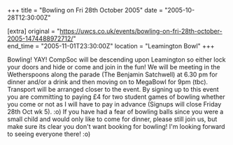 +++
title = "Bowling on Fri 28th October 2005"
date = "2005-10-28T12:30:00Z"

[extra]
original = "https://uwcs.co.uk/events/bowling-on-fri-28th-october-2005-1474488972712/"    
end_time = "2005-11-01T23:30:00Z"
location = "Leamington Bowl"
+++

Bowling\! YAY\! CompSoc will be descending upon Leamington so either lock your doors and hide or come and join in the fun\! We will be meeting in the Wetherspoons along the parade (The Benjamin Satchwell) at 6.30 pm for dinner and/or a drink and then moving on to MegaBowl for 9pm (tbc). Transport will be arranged closer to the event. By signing up to this event you are committing to paying £4 for two student games of bowling whether you come or not as I will have to pay in advance (Signups will close Friday 28th Oct wk 5). :o) If you have had a fear of bowling balls since you were a small child and would only like to come for dinner, please still join us, but make sure its clear you don't want booking for bowling\! I'm looking forward to seeing everyone there\! :o)

